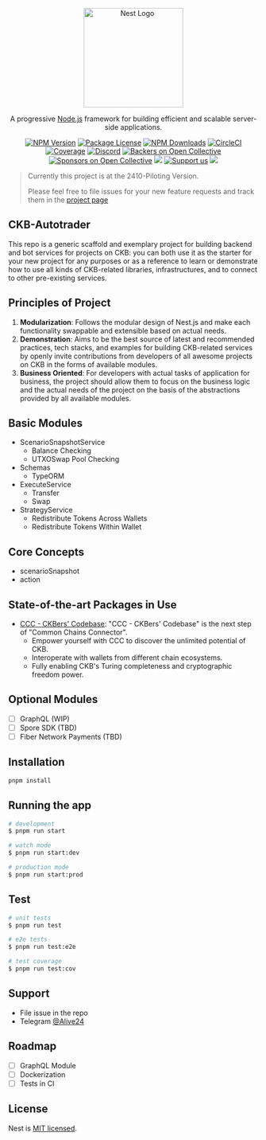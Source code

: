 <p align="center">
  <a href="http://nestjs.com/" target="blank"><img src="https://nestjs.com/img/logo-small.svg" width="200" alt="Nest Logo" /></a>
</p>

  <p align="center">A progressive <a href="http://nodejs.org" target="_blank">Node.js</a> framework for building efficient and scalable server-side applications.</p>
    <p align="center">
<a href="https://www.npmjs.com/~nestjscore" target="_blank"><img src="https://img.shields.io/npm/v/@nestjs/core.svg" alt="NPM Version" /></a>
<a href="https://www.npmjs.com/~nestjscore" target="_blank"><img src="https://img.shields.io/npm/l/@nestjs/core.svg" alt="Package License" /></a>
<a href="https://www.npmjs.com/~nestjscore" target="_blank"><img src="https://img.shields.io/npm/dm/@nestjs/common.svg" alt="NPM Downloads" /></a>
<a href="https://circleci.com/gh/nestjs/nest" target="_blank"><img src="https://img.shields.io/circleci/build/github/nestjs/nest/master" alt="CircleCI" /></a>
<a href="https://coveralls.io/github/nestjs/nest?branch=master" target="_blank"><img src="https://coveralls.io/repos/github/nestjs/nest/badge.svg?branch=master#9" alt="Coverage" /></a>
<a href="https://discord.gg/G7Qnnhy" target="_blank"><img src="https://img.shields.io/badge/discord-online-brightgreen.svg" alt="Discord"/></a>
<a href="https://opencollective.com/nest#backer" target="_blank"><img src="https://opencollective.com/nest/backers/badge.svg" alt="Backers on Open Collective" /></a>
<a href="https://opencollective.com/nest#sponsor" target="_blank"><img src="https://opencollective.com/nest/sponsors/badge.svg" alt="Sponsors on Open Collective" /></a>
  <a href="https://paypal.me/kamilmysliwiec" target="_blank"><img src="https://img.shields.io/badge/Donate-PayPal-ff3f59.svg"/></a>
    <a href="https://opencollective.com/nest#sponsor"  target="_blank"><img src="https://img.shields.io/badge/Support%20us-Open%20Collective-41B883.svg" alt="Support us"></a>
  <a href="https://twitter.com/nestframework" target="_blank"><img src="https://img.shields.io/twitter/follow/nestframework.svg?style=social&label=Follow"></a>
</p>
  <!--[![Backers on Open Collective](https://opencollective.com/nest/backers/badge.svg)](https://opencollective.com/nest#backer)
  [![Sponsors on Open Collective](https://opencollective.com/nest/sponsors/badge.svg)](https://opencollective.com/nest#sponsor)-->
  
> Currently this project is at the 2410-Piloting Version.
> 
> Please feel free to file issues for your new feature requests and track them in the [project page](https://github.com/users/Alive24/projects/2)

## CKB-Autotrader

This repo is a generic scaffold and exemplary project for building backend and bot services for projects on CKB: you can both use it as the starter for your new project for any purposes or as a reference to learn or demonstrate how to use all kinds of CKB-related libraries, infrastructures, and to connect to other pre-existing services.

## Principles of Project

1. **Modularization**: Follows the modular design of Nest.js and make each functionality swappable and extensible based on actual needs.
2. **Demonstration**: Aims to be the best source of latest and recommended practices, tech stacks, and examples for building CKB-related services by openly invite contributions from developers of all awesome projects on CKB in the forms of available modules.
3. **Business Oriented**: For developers with actual tasks of application for business, the project should allow them to focus on the business logic and the actual needs of the project on the basis of the abstractions provided by all available modules.

## Basic Modules

- ScenarioSnapshotService
    - Balance Checking
    - UTXOSwap Pool Checking
- Schemas
    - TypeORM
- ExecuteService
    - Transfer
    - Swap
- StrategyService
    - Redistribute Tokens Across Wallets
    - Redistribute Tokens Within Wallet

## Core Concepts

- scenarioSnapshot
- action

## State-of-the-art Packages in Use

- [CCC - CKBers' Codebase](https://docs.ckbccc.com/index.html): "CCC - CKBers' Codebase" is the next step of "Common Chains Connector".
    - Empower yourself with CCC to discover the unlimited potential of CKB.
    - Interoperate with wallets from different chain ecosystems.
    - Fully enabling CKB's Turing completeness and cryptographic freedom power.

## Optional Modules

- [ ] GraphQL (WIP)
- [ ] Spore SDK (TBD)
- [ ] Fiber Network Payments (TBD)
## Installation

```bash
pnpm install
```

## Running the app

```bash
# development
$ pnpm run start

# watch mode
$ pnpm run start:dev

# production mode
$ pnpm run start:prod
```

## Test

```bash
# unit tests
$ pnpm run test

# e2e tests
$ pnpm run test:e2e

# test coverage
$ pnpm run test:cov
```

## Support

- File issue in the repo
- Telegram [@Alive24](https://t.me/Aaaaaaaalive24)

## 

## Roadmap

- [ ] GraphQL Module
- [ ] Dockerization
- [ ] Tests in CI

## License

Nest is [MIT licensed](LICENSE).

